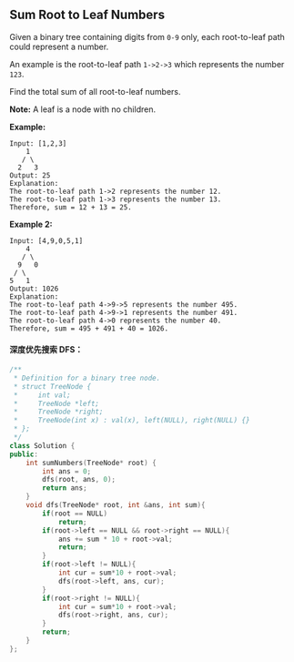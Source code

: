 ## Sum Root to Leaf Numbers

Given a binary tree containing digits from `0-9` only, each root-to-leaf path could represent a number.

An example is the root-to-leaf path `1->2->3` which represents the number `123`.

Find the total sum of all root-to-leaf numbers.

**Note:** A leaf is a node with no children.

**Example:**

```
Input: [1,2,3]
    1
   / \
  2   3
Output: 25
Explanation:
The root-to-leaf path 1->2 represents the number 12.
The root-to-leaf path 1->3 represents the number 13.
Therefore, sum = 12 + 13 = 25.
```

**Example 2:**

```
Input: [4,9,0,5,1]
    4
   / \
  9   0
 / \
5   1
Output: 1026
Explanation:
The root-to-leaf path 4->9->5 represents the number 495.
The root-to-leaf path 4->9->1 represents the number 491.
The root-to-leaf path 4->0 represents the number 40.
Therefore, sum = 495 + 491 + 40 = 1026.
```

#### 深度优先搜索 DFS：

```c++
/**
 * Definition for a binary tree node.
 * struct TreeNode {
 *     int val;
 *     TreeNode *left;
 *     TreeNode *right;
 *     TreeNode(int x) : val(x), left(NULL), right(NULL) {}
 * };
 */
class Solution {
public:
    int sumNumbers(TreeNode* root) {
        int ans = 0;
        dfs(root, ans, 0);
        return ans;
    }
    void dfs(TreeNode* root, int &ans, int sum){
        if(root == NULL)
            return;
        if(root->left == NULL && root->right == NULL){
            ans += sum * 10 + root->val;
            return;
        }
        if(root->left != NULL){
            int cur = sum*10 + root->val;
            dfs(root->left, ans, cur);
        }
        if(root->right != NULL){
            int cur = sum*10 + root->val;
            dfs(root->right, ans, cur);
        }
        return;
    }
};
```

